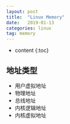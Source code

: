 ```yaml
---
layout: post
title:  "Linux Memory"
date:   2019-01-13
categories: linux
tag: memory
---
```


* content
{:toc}

地址类型
------------------------

+ 用户虚拟地址
+ 物理地址
+ 总线地址
+ 内核逻辑地址
+ 内核虚拟地址
